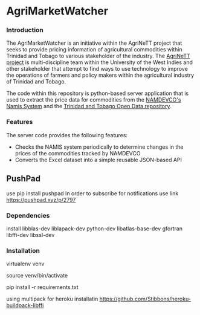 # AgriMarketWatcher

### Introduction
The AgriMarketWatcher is an initiative within the AgriNeTT project that seeks to provide pricing information of agricultural commodities within Trinidad and Tobago to various stakeholder of the industry. The [AgriNeTT project](http://sta.uwi.edu/agrinett/) is multi-discipline team within the University of the West Indies and other stakeholder that attempt to find ways to use technology to improve the operations of farmers and policy makers within the agricultural industry of Trinidad and Tobago.

The code within this repository is python-based server application that is used to extract the price data for commodities from the [NAMDEVCO's Namis System](http://www.namistt.com/) and the [Trinidad and Tobago Open Data repository](http://data.tt/).

### Features
The server code provides the following features:
* Checks the NAMIS system periodically to determine changes in the prices of the commodities tracked by NAMDEVCO
* Converts the Excel dataset into a simple reusable JSON-based API 

## PushPad
use pip install pushpad
In order to subscribe for notifications use link https://pushpad.xyz/p/2797 

### Dependencies
install libblas-dev liblapack-dev python-dev libatlas-base-dev gfortran libffi-dev libssl-dev

### Installation
virtualenv venv

source venv/bin/activate

pip install -r requirements.txt

using multipack for heroku installatin
https://github.com/Stibbons/heroku-buildpack-libffi
